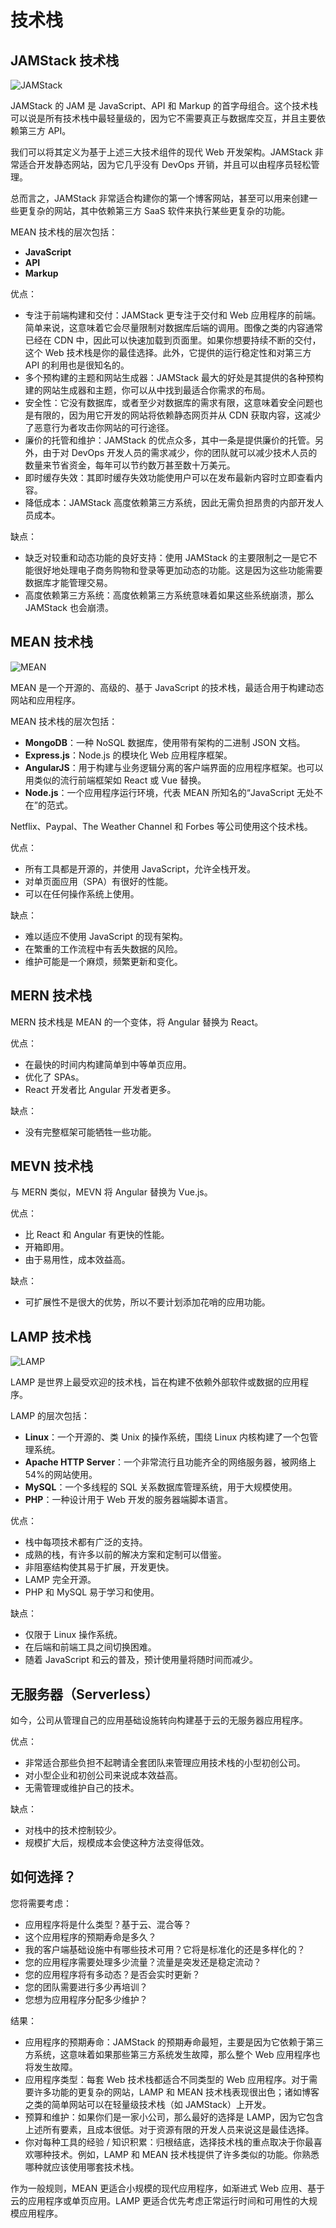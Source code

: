 # 技术栈

## JAMStack 技术栈

![JAMStack](JAMStack.png)

JAMStack 的 JAM 是 JavaScript、API 和 Markup 的首字母组合。这个技术栈可以说是所有技术栈中最轻量级的，因为它不需要真正与数据库交互，并且主要依赖第三方 API。

我们可以将其定义为基于上述三大技术组件的现代 Web 开发架构。JAMStack 非常适合开发静态网站，因为它几乎没有 DevOps 开销，并且可以由程序员轻松管理。

总而言之，JAMStack 非常适合构建你的第一个博客网站，甚至可以用来创建一些更复杂的网站，其中依赖第三方 SaaS 软件来执行某些更复杂的功能。

MEAN 技术栈的层次包括：

- **JavaScript**
- **API**
- **Markup**

优点：

- 专注于前端构建和交付：JAMStack 更专注于交付和 Web 应用程序的前端。简单来说，这意味着它会尽量限制对数据库后端的调用。图像之类的内容通常已经在 CDN 中，因此可以快速加载到页面里。如果你想要持续不断的交付，这个 Web 技术栈是你的最佳选择。此外，它提供的运行稳定性和对第三方 API 的利用也是很知名的。
- 多个预构建的主题和网站生成器：JAMStack 最大的好处是其提供的各种预构建的网站生成器和主题，你可以从中找到最适合你需求的布局。
- 安全性：它没有数据库，或者至少对数据库的需求有限，这意味着安全问题也是有限的，因为用它开发的网站将依赖静态网页并从 CDN 获取内容，这减少了恶意行为者攻击你网站的可行途径。
- 廉价的托管和维护：JAMStack 的优点众多，其中一条是提供廉价的托管。另外，由于对 DevOps 开发人员的需求减少，你的团队就可以减少技术人员的数量来节省资金，每年可以节约数万甚至数十万美元。
- 即时缓存失效：其即时缓存失效功能使用户可以在发布最新内容时立即查看内容。
- 降低成本：JAMStack 高度依赖第三方系统，因此无需负担昂贵的内部开发人员成本。

缺点：

- 缺乏对较重和动态功能的良好支持：使用 JAMStack 的主要限制之一是它不能很好地处理电子商务购物和登录等更加动态的功能。这是因为这些功能需要数据库才能管理交易。
- 高度依赖第三方系统：高度依赖第三方系统意味着如果这些系统崩溃，那么 JAMStack 也会崩溃。

## MEAN 技术栈

![MEAN](MEAN.png)

MEAN 是一个开源的、高级的、基于 JavaScript 的技术栈，最适合用于构建动态网站和应用程序。

MEAN 技术栈的层次包括：

- **MongoDB**：一种 NoSQL 数据库，使用带有架构的二进制 JSON 文档。
- **Express.js**：Node.js 的模块化 Web 应用程序框架。
- **AngularJS**：用于构建与业务逻辑分离的客户端界面的应用程序框架。也可以用类似的流行前端框架如 React 或 Vue 替换。
- **Node.js**：一个应用程序运行环境，代表 MEAN 所知名的“JavaScript 无处不在”的范式。

Netflix、Paypal、The Weather Channel 和 Forbes 等公司使用这个技术栈。

优点：

- 所有工具都是开源的，并使用 JavaScript，允许全栈开发。
- 对单页面应用（SPA）有很好的性能。
- 可以在任何操作系统上使用。

缺点：

- 难以适应不使用 JavaScript 的现有架构。
- 在繁重的工作流程中有丢失数据的风险。
- 维护可能是一个麻烦，频繁更新和变化。

## MERN 技术栈

MERN 技术栈是 MEAN 的一个变体，将 Angular 替换为 React。

优点：

- 在最快的时间内构建简单到中等单页应用。
- 优化了 SPAs。
- React 开发者比 Angular 开发者更多。

缺点：

- 没有完整框架可能牺牲一些功能。

## MEVN 技术栈

与 MERN 类似，MEVN 将 Angular 替换为 Vue.js。

优点：

- 比 React 和 Angular 有更快的性能。
- 开箱即用。
- 由于易用性，成本效益高。

缺点：

- 可扩展性不是很大的优势，所以不要计划添加花哨的应用功能。

## LAMP 技术栈

![LAMP](LAMP.png)

LAMP 是世界上最受欢迎的技术栈，旨在构建不依赖外部软件或数据的应用程序。

LAMP 的层次包括：

- **Linux**：一个开源的、类 Unix 的操作系统，围绕 Linux 内核构建了一个包管理系统。
- **Apache HTTP Server**：一个非常流行且功能齐全的网络服务器，被网络上 54%的网站使用。
- **MySQL**：一个多线程的 SQL 关系数据库管理系统，用于大规模使用。
- **PHP**：一种设计用于 Web 开发的服务器端脚本语言。

优点：

- 栈中每项技术都有广泛的支持。
- 成熟的栈，有许多以前的解决方案和定制可以借鉴。
- 非阻塞结构使其易于扩展，开发更快。
- LAMP 完全开源。
- PHP 和 MySQL 易于学习和使用。

缺点：

- 仅限于 Linux 操作系统。
- 在后端和前端工具之间切换困难。
- 随着 JavaScript 和云的普及，预计使用量将随时间而减少。

## 无服务器（Serverless）

如今，公司从管理自己的应用基础设施转向构建基于云的无服务器应用程序。

优点：

- 非常适合那些负担不起聘请全套团队来管理应用技术栈的小型初创公司。
- 对小型企业和初创公司来说成本效益高。
- 无需管理或维护自己的技术。

缺点：

- 对栈中的技术控制较少。
- 规模扩大后，规模成本会使这种方法变得低效。

## 如何选择？

您将需要考虑：

- 应用程序将是什么类型？基于云、混合等？
- 这个应用程序的预期寿命是多久？
- 我的客户端基础设施中有哪些技术可用？它将是标准化的还是多样化的？
- 您的应用程序需要处理多少流量？流量是突发还是稳定流动？
- 您的应用程序将有多动态？是否会实时更新？
- 您的团队需要进行多少再培训？
- 您想为应用程序分配多少维护？

结果：

- 应用程序的预期寿命：JAMStack 的预期寿命最短，主要是因为它依赖于第三方系统，这意味着如果那些第三方系统发生故障，那么整个 Web 应用程序也将发生故障。
- 应用程序类型：每套 Web 技术栈都适合不同类型的 Web 应用程序。对于需要许多功能的更复杂的网站，LAMP 和 MEAN 技术栈表现很出色；诸如博客之类的简单网站可以在轻量级技术栈（如 JAMStack）上开发。
- 预算和维护：如果你们是一家小公司，那么最好的选择是 LAMP，因为它包含上述所有要素，且成本很低。对于资源有限的开发人员来说这是最佳选择。
- 你对每种工具的经验 / 知识积累：归根结底，选择技术栈的重点取决于你最喜欢哪种技术。例如，LAMP 和 MEAN 技术栈提供了许多类似的功能。你熟悉哪种就应该使用哪套技术栈。

作为一般规则，MEAN 更适合小规模的现代应用程序，如渐进式 Web 应用、基于云的应用程序或单页应用。LAMP 更适合优先考虑正常运行时间和可用性的大规模应用程序。
